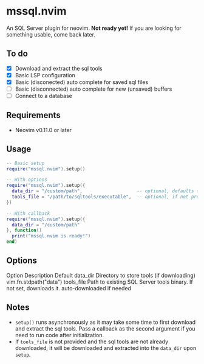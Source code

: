 # mssql.nvim

An SQL Server plugin for neovim. **Not ready yet!** If you are looking for something usable, come back later.

## To do

- [x] Download and extract the sql tools
- [x] Basic LSP configuration
- [x] Basic (disconected) auto complete for saved sql files
- [ ] Basic (disconnected) auto complete for new (unsaved) buffers
- [ ] Connect to a database

## Requirements

- Neovim v0.11.0 or later

## Usage

```lua
-- Basic setup
require("mssql.nvim").setup()

-- With options
require("mssql.nvim").setup({
  data_dir = "/custom/path",                    -- optional, defaults to vim.fn.stdpath("data")
  tools_file = "/path/to/sqltools/executable",  -- optional, if not provided, auto-downloads to data_dir
})

-- With callback
require("mssql.nvim").setup({
  data_dir = "/custom/path"
}, function()
  print("mssql.nvim is ready!")
end)
```

## Options

Option Description Default
data_dir Directory to store tools (if downloading) vim.fn.stdpath("data")
tools_file Path to existing SQL Server tools binary. If not set, downloads it. auto-downloaded if needed

## Notes

- `setup()` runs asynchronously as it may take some time to first download and extract the sql tools. Pass a callback as the second argument if you need to run code after initialization.
- If `tools_file` is not provided and the sql tools are not already downloaded, it will be downloaded and extracted into the `data_dir` upon `setup`.
